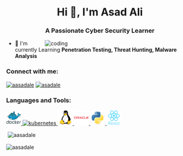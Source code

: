<h1 align="center">Hi 👋, I'm Asad Ali</h1>
<h3 align="center">A Passionate Cyber Security Learner</h3>
<img align="right" alt="coding" width="400" src="https://gifdb.com/images/high/glitching-hacker-hacking-v56g4l1vaykmsno6.gif">

- 🌱 I'm currently Learning **Penetration Testing, Threat Hunting, Malware Analysis**

<h3 align="left">Connect with me:</h3>
<p align="left">
<a href="https://twitter.com/aasadale" target="blank"><img align="center" src="https://raw.githubusercontent.com/rahuldkjain/github-profile-readme-generator/master/src/images/icons/Social/twitter.svg" alt="aasadale" height="30" width="40" /></a>
<a href="https://linkedin.com/in/asadale" target="blank"><img align="center" src="https://raw.githubusercontent.com/rahuldkjain/github-profile-readme-generator/master/src/images/icons/Social/linked-in-alt.svg" alt="asadale" height="30" width="40" /></a>
</p>

<h3 align="left">Languages and Tools:</h3>
<p align="left"> <a href="https://www.docker.com/" target="_blank" rel="noreferrer"> <img src="https://raw.githubusercontent.com/devicons/devicon/master/icons/docker/docker-original-wordmark.svg" alt="docker" width="40" height="40"/> </a> <a href="https://kubernetes.io" target="_blank" rel="noreferrer"> <img src="https://www.vectorlogo.zone/logos/kubernetes/kubernetes-icon.svg" alt="kubernetes" width="40" height="40"/> </a> <a href="https://www.linux.org/" target="_blank" rel="noreferrer"> <img src="https://raw.githubusercontent.com/devicons/devicon/master/icons/linux/linux-original.svg" alt="linux" width="40" height="40"/> </a> <a href="https://www.oracle.com/" target="_blank" rel="noreferrer"> <img src="https://raw.githubusercontent.com/devicons/devicon/master/icons/oracle/oracle-original.svg" alt="oracle" width="40" height="40"/> </a> <a href="https://www.python.org" target="_blank" rel="noreferrer"> <img src="https://raw.githubusercontent.com/devicons/devicon/master/icons/python/python-original.svg" alt="python" width="40" height="40"/> </a> <a href="https://reactjs.org/" target="_blank" rel="noreferrer"> <img src="https://raw.githubusercontent.com/devicons/devicon/master/icons/react/react-original-wordmark.svg" alt="react" width="40" height="40"/> </a> </p>

<p>&nbsp;<img align="center" src="https://github-readme-stats.vercel.app/api?username=aasadale&show_icons=true&locale=en" alt="aasadale" /></p>

<p><img align="center" src="https://github-readme-streak-stats.herokuapp.com/?user=aasadale&" alt="aasadale" /></p>

